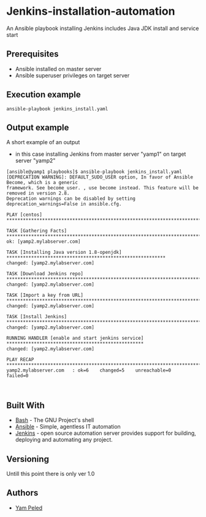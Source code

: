 # Jenkins-installation-automation
An Ansible playbook installing Jenkins includes Java JDK install and service start
## Prerequisites

- Ansible installed on master server
- Ansible superuser privileges on target server

## Execution example

```
ansible-playbook jenkins_install.yaml 
```

## Output example

A short example of an output
- in this case installing Jenkins from master server "yamp1" on target server "yamp2"

```
[ansible@yamp1 playbooks]$ ansible-playbook jenkins_install.yaml 
[DEPRECATION WARNING]: DEFAULT_SUDO_USER option, In favor of Ansible Become, which is a generic 
framework. See become_user. , use become instead. This feature will be removed in version 2.8. 
Deprecation warnings can be disabled by setting deprecation_warnings=False in ansible.cfg.

PLAY [centos] ***************************************************************************************

TASK [Gathering Facts] ******************************************************************************
ok: [yamp2.mylabserver.com]

TASK [Installing Java version 1.8-openjdk] **********************************************************
changed: [yamp2.mylabserver.com]

TASK [Download Jenkins repo] ************************************************************************
changed: [yamp2.mylabserver.com]

TASK [Import a key from URL] ************************************************************************
changed: [yamp2.mylabserver.com]

TASK [Install Jenkins] ******************************************************************************
changed: [yamp2.mylabserver.com]

RUNNING HANDLER [enable and start jenkins service] **************************************************
changed: [yamp2.mylabserver.com]

PLAY RECAP ******************************************************************************************
yamp2.mylabserver.com   : ok=6    changed=5    unreachable=0    failed=0   



```

## Built With

* [Bash](https://www.gnu.org/software/bash/) - The GNU Project's shell
* [Ansible](https://www.ansible.com/) - Simple, agentless IT automation
* [Jenkins](https://jenkins.io/) -  open source automation server provides support for building, deploying and automating any project.

## Versioning

Untill this point there is only ver 1.0

## Authors

* [Yam Peled](https://github.com/yampeled1)
